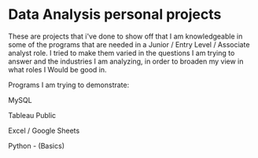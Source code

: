 # Data Analysis personal projects

These are projects that i've done to show off that I am knowledgeable in some of the programs that are needed in a Junior / Entry Level / Associate analyst role.
I tried to make them varied in the questions I am trying to answer and the industries I am analyzing, in order to broaden my view in what roles I Would be good in.

Programs I am trying to demonstrate:

MySQL

Tableau Public

Excel / Google Sheets

Python - (Basics)
